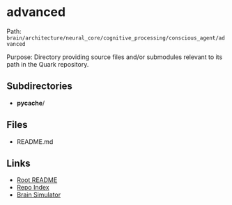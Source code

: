 # advanced

Path: `brain/architecture/neural_core/cognitive_processing/conscious_agent/advanced`

Purpose: Directory providing source files and/or submodules relevant to its path in the Quark repository.

## Subdirectories
- __pycache__/

## Files
- README.md

## Links
- [Root README](../../../../../README.md)
- [Repo Index](../../../../../repo_index.json)
- [Brain Simulator](../../../../../brain/architecture/brain_simulator.py)
